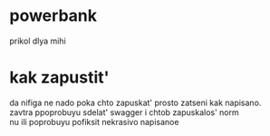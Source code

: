 # powerbank
prikol dlya mihi
# kak zapustit'
da nifiga ne nado poka chto zapuskat' prosto zatseni kak napisano.  
zavtra ppoprobuyu sdelat' swagger i chtob zapuskalos' norm  
nu ili poprobuyu pofiksit nekrasivo napisanoe  
